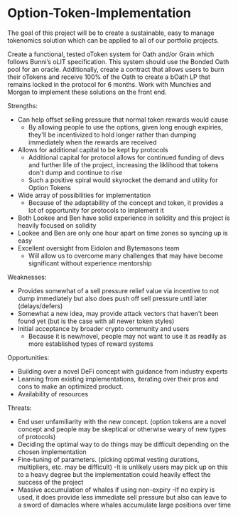 # Option-Token-Implementation

The goal of this project will be to create a sustainable, easy to manage tokenomics solution which can be applied to all of our portfolio projects.

Create a functional, tested oToken system for Oath and/or Grain which follows Bunni’s oLIT specification. This system should use the Bonded Oath pool for an oracle. Additionally, create a contract that allows users to burn their oTokens and receive 100% of the Oath to create a bOath LP that remains locked in the protocol for 6 months. Work with Munchies and Morgan to implement these solutions on the front end.

Strengths:
- Can help offset selling pressure that normal token rewards would cause
    - By allowing people to use the options, given long enough expiries, they'll be incentivized to hold longer rather than dumping immediately when the rewards are received 
- Allows for additional capital to be kept by protocols
    - Additional capital for protocol allows for continued funding of devs and further life of the project, increasing the liklihood that tokens don't dump and continue to rise
    - Such a positive spiral would skyrocket the demand and utility for Option Tokens
- Wide array of possibilities for implementation
    - Because of the adaptability of the concept and token, it provides a lot of opportunity for protocols to implement it
- Both Lookee and Ben have solid experience in solidity and this project is heavily focused on solidity
- Lookee and Ben are only one hour apart on time zones so syncing up is easy
- Excellent oversight from Eidolon and Bytemasons team
    - Will allow us to overcome many challenges that may have become significant without experience mentorship


Weaknesses:
- Provides somewhat of a sell pressure relief value via incentive to not dump immediately but also does push off sell pressure until later (delays/defers)
- Somewhat a new idea, may provide attack vectors that haven't been found yet (but is the case with all newer token styles)
- Initial acceptance by broader crypto community and users
    - Because it is new/novel, people may not want to use it as readily as more established types of reward systems


Opportunities:
- Building over a novel DeFi concept with guidance from industry experts
- Learning from existing implementations, iterating over their pros and cons to make an optimized product.
- Availability of resources



Threats:
- End user unfamiliarity with the new concept. (option tokens are a novel concept and people may be skeptical or otherwise weary of new types of protocols)
- Deciding the optimal way to do things may be difficult depending on the chosen implementation
- Fine-tuning of parameters. (picking optimal vesting durations, multipliers, etc. may be difficult)
    -It is unlikely users may pick up on this to a heavy degree but the implementation could heavily effect the success of the project
- Massive accumulation of whales if using non-expiry
    -If no expiry is used, it does provide less immediate sell pressure but also can leave to a sword of damacles where whales accumulate large positions over time
